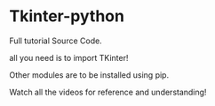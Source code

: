 # Tkinter-python
Full tutorial Source Code.

all you need is to import TKinter!

Other modules are to be installed using pip.

Watch all the videos for reference and understanding!
